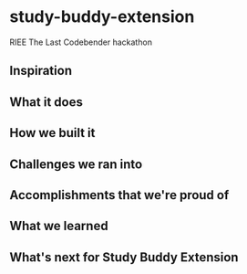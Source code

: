 # study-buddy-extension
 RIEE The Last Codebender hackathon


## Inspiration

## What it does

## How we built it

## Challenges we ran into

## Accomplishments that we're proud of

## What we learned

## What's next for Study Buddy Extension
